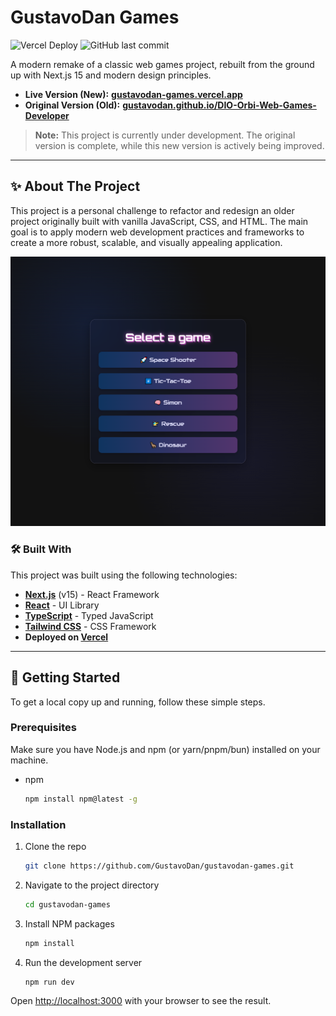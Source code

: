 # GustavoDan Games

![Vercel Deploy](https://deploy-badge.vercel.app/vercel/gustavodan-games)
![GitHub last commit](https://img.shields.io/github/last-commit/GustavoDan/gustavodan-games)

A modern remake of a classic web games project, rebuilt from the ground up with Next.js 15 and modern design principles.

-   **Live Version (New):** **[gustavodan-games.vercel.app](https://gustavodan-games.vercel.app/)**
-   **Original Version (Old):** **[gustavodan.github.io/DIO-Orbi-Web-Games-Developer](https://gustavodan.github.io/DIO-Orbi-Web-Games-Developer/)**

> **Note:** This project is currently under development. The original version is complete, while this new version is actively being improved.

---

## ✨ About The Project

This project is a personal challenge to refactor and redesign an older project originally built with vanilla JavaScript, CSS, and HTML. The main goal is to apply modern web development practices and frameworks to create a more robust, scalable, and visually appealing application.

<img src="./screenshot.png" alt="Project Screenshot" width="600" />

### 🛠️ Built With

This project was built using the following technologies:

-   **[Next.js](https://nextjs.org/)** (v15) - React Framework
-   **[React](https://react.dev/)** - UI Library
-   **[TypeScript](https://www.typescriptlang.org/)** - Typed JavaScript
-   **[Tailwind CSS](https://tailwindcss.com/)** - CSS Framework
-   **Deployed on [Vercel](https://vercel.com/)**

---

## 🚀 Getting Started

To get a local copy up and running, follow these simple steps.

### Prerequisites

Make sure you have Node.js and npm (or yarn/pnpm/bun) installed on your machine.

-   npm
    ```sh
    npm install npm@latest -g
    ```

### Installation

1.  Clone the repo
    ```sh
    git clone https://github.com/GustavoDan/gustavodan-games.git
    ```
2.  Navigate to the project directory
    ```sh
    cd gustavodan-games
    ```
3.  Install NPM packages
    ```sh
    npm install
    ```
4.  Run the development server
    ```sh
    npm run dev
    ```

Open [http://localhost:3000](http://localhost:3000) with your browser to see the result.
